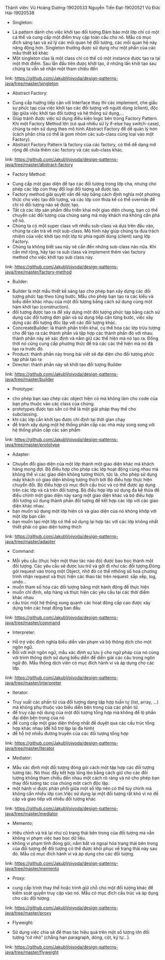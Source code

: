 Thành viên:   Vũ Hoàng Dương-19020533
              Nguyễn Tiến Đạt-19020521
              Vũ Đức Hải-19020538
- Singleton:
+ Là pattern dành cho việc khởi tạo đối tượng.Đảm bảo một lớp chỉ có một cá thể và cung cấp một điểm truy cập toàn cầu cho nó. Mẫu có mục đích sáng tạo và xử lý các mối quan hệ đối tượng, các mối quan hệ này năng động hơn. Singleton thường được sử dụng như một phần của các mẫu thiết kế khác
+ Một singleton clas là một class chỉ có thể có một instance được tạo ra tại một thời điểm. Sau lần đầu tiên được khởi tạo, ở những lần khởi tạo sau chúng ta vẫn sẽ nhận một tham chiếu đến 

link: https://github.com/JakubVojvoda/design-patterns-java/tree/master/singleton

- Abstract Factory:
+ Cung cấp hướng tiếp cận với Interface thay thì các implement, che giấu sự phức tạp của việc khởi tạo các đối tượng với người dùng (client), độc lập giữa việc khởi tạo đối tượng và hệ thống sử dụng,...
+ Giúp tránh được việc sử dụng điều kiện logic bên trong Factory Pattern. Khi một Factory Method lớn (có quá nhiều sử lý if-else hay switch-case), chúng ta nên sử dụng theo mô hình Abstract Factory để dễ quản lý hơn (cách phân chia có thể là gom nhóm các sub-class cùng loại vào một Factory).
+ Abstract Factory Pattern là factory của các factory, có thể dễ dạng mở rộng để chứa thêm các factory và các sub-class khác.

link: https://github.com/JakubVojvoda/design-patterns-java/tree/master/abstract-factory

- Factory Method:
+ Cung cấp một giao diện để tạo các đối tượng trong lớp cha, nhưng cho phép các lớp con thay đổi loại đối tượng sẽ được tạo.
+ Factory method giải quyết vấn đề này bằng cách định nghĩa một phương thức cho việc tạo đối tượng, và các lớp con thừa kế có thể override để chỉ rõ đối tượng nào sẽ được tạo. 
+ Tất cả các lớp sản phẩm đều triển khai một giao diện chung, bạn có thể chuyển các đối tượng của chúng sang mã máy khách mà không cần phá vỡ nó.
+ Chúng ta có một super class với nhiều sub-class và dựa trên đầu vào, chúng ta cần trả về một sub-class. Mô hình này giúp chúng ta đưa trách nhiệm của việc khởi tạo một lớp từ phía người dùng (client) sang lớp Factory.
+ Chúng ta không biết sau này sẽ cần đến những sub-class nào nữa. Khi cần mở rộng, hãy tạo ra sub class và implement thêm vào factory method cho việc khởi tạo sub class này.

link: https://github.com/JakubVojvoda/design-patterns-java/tree/master/factory-method

- Builder:
+ Builder là một mẫu thiết kế sáng tạo cho phép bạn xây dựng các đối tượng phức tạp theo từng bước. Mẫu cho phép bạn tạo ra các kiểu và biểu diễn khác nhau của một đối tượng bằng cách sử dụng cùng một hàm khởi tạo (construction).
+ đối tượng được tạo ra để xây dựng một đôi tượng phức tạp bằng cách sử dụng các đối tượng đơn giản và sử dụng tiếp cận từng bước, việc xây dựng các đối tượng đôc lập với các đối tượng khác.
+ ConcreateBuilder: là thành phần triển khai, cụ thể hóa các lớp trừu tượng cho để tạo ra các thành phần và tập hợp các thành phần đó với nhau. thành phần này sẽ xác định và nắm giữ các thể hiện mà nó tạo ra. Đồng thời nó cũng cung cấp phương thức để trả các các thể hiện mà nó đã tạo ra trước đó.
+ Product: thành phần này trong bài viết sẽ đại diện cho đối tượng phức tạp phải tạo ra
+ Director: thành phần này sẽ khởi tạo đối tượng Builder

link: https://github.com/JakubVojvoda/design-patterns-java/tree/master/builder

- Prototype:
+ cho phép bạn sao chép các object hiện có mà không làm cho code của bạn phụ thuộc vào các class của chúng.
+ prototypes được tạo sẵn có thể là một giải pháp thay thế cho subclassing.
+ khi các lớp cần khởi tạo được chỉ định tại thời gian chạy
+ để tránh xây dựng một hệ thống phân cấp các nhà máy song song với hệ thống phân cấp các sản phẩm

link: https://github.com/JakubVojvoda/design-patterns-java/tree/master/prototype

- Adapter:
+ Chuyển đổi giao diện của một lớp thành một giao diện khác mà khách hàng mong đợi. Bộ điều hợp cho phép các lớp hoạt động cùng nhau mà không thể vì các giao diện không tương thích, tức là. cho phép sử dụng máy khách có giao diện không tương thích bởi Bộ điều hợp thực hiện chuyển đổi. Bộ điều hợp có mục đích cấu trúc và có thể được áp dụng trên các lớp và cả trên đối tượng. Bộ điều hợp lớp sử dụng đa kế thừa để điều chỉnh một giao diện này sang một giao diện khác và bộ điều hợp đối tượng sử dụng thành phần đối tượng để kết hợp các lớp với các giao diện khác nhau.
+ bạn muốn sử dụng một lớp hiện có và giao diện của nó không khớp với một lớp bạn cần
+ bạn muốn tạo một lớp có thể sử dụng lại hợp tác với các lớp không nhất thiết phải có giao diện tương thích

link: https://github.com/JakubVojvoda/design-patterns-java/tree/master/adapter

- Command:
+ Mỗi yêu cầu (thực hiện một thao tác nào đó) được bao bọc thành một đối tượng. Các yêu cầu sẽ được lưu trữ và gởi đi như các đối tượng.Đóng gói request vào trong một Object, nhờ đó có thể nthông số hoá chương trình nhận request và thực hiện các thao tác trên request: sắp xếp, log, undo…
+ muốn tham số hóa các đối tượng bằng một hành động để thực hiện
+ muốn chỉ định, xếp hàng và thực hiện các yêu cầu tại các thời điểm khác nhau
+ cấu trúc một hệ thống xung quanh các hoạt động cấp cao được xây dựng trên các hoạt động ban đầu

link: https://github.com/JakubVojvoda/design-patterns-java/tree/master/command

- Interpreter:
+ Hỗ trợ việc định nghĩa biểu diễn văn phạm và bộ thông dịch cho một ngôn ngữ.
+ Đối với một ngôn ngữ, mẫu xác định sự lưu ý cho ngữ pháp của nó cùng với trình thông dịch sử dụng biểu diễn để diễn giải các câu trong ngôn ngữ đó. Mẫu thông dịch viên có mục đích hành vi và áp dụng cho các lớp.

link: https://github.com/JakubVojvoda/design-patterns-java/tree/master/interpreter

- Iterator:
+ Truy xuất các phần tử của đối tượng dạng tập hợp tuần tự (list, array, …) mà không phụ thuộc vào biểu diễn bên trong của các phần tử.
+ để truy cập nội dung của một đối tượng tổng hợp mà không để lộ phần đại diện bên trong của nó
+ để cung cấp một giao diện thống nhất để duyệt qua các cấu trúc tổng hợp khác nhau (để hỗ trợ lặp lại đa hình)
+ để hỗ trợ nhiều đường truyền của các đối tượng tổng hợp

link: https://github.com/JakubVojvoda/design-patterns-java/tree/master/iterator

- Mediator:
+ Mẫu xác định một đối tượng đóng gói cách một tập hợp các đối tượng tương tác. Nó thúc đẩy kết hợp lỏng lẻo bằng cách giữ cho các đối tượng không tham chiếu đến nhau một cách rõ ràng và nó cho phép bạn thay đổi tương tác của chúng một cách độc lập.
+ một hành vi được phân phối giữa một số lớp nên có thể tùy chỉnh mà không cần nhiều lớp con.Việc sử dụng lại một đối tượng rất khó vì nó đề cập và giao tiếp với nhiều đối tượng khác

link: https://github.com/JakubVojvoda/design-patterns-java/tree/master/mediator

- Memento;
+ Hiệu chỉnh và trả lại như cũ trạng thái bên trong của đối tượng mà vẫn không vi phạm việc bao bọc dữ liệu.
+ không vi phạm tính đóng gói, nắm bắt và ngoại hóa trạng thái bên trong của đối tượng để đối tượng có thể được khôi phục về trạng thái này sau đó. Mẫu có mục đích hành vi và áp dụng cho các đối tượng.

link: https://github.com/JakubVojvoda/design-patterns-java/tree/master/memento

- Proxy:
+ cung cấp trình thay thế hoặc trình giữ chỗ cho một đối tượng khác để kiểm soát quyền truy cập vào nó. Mẫu có mục đích cấu trúc và áp dụng cho các đối tượng.

link: https://github.com/JakubVojvoda/design-patterns-java/tree/master/proxy

- Flyweight:
+ Sử dụng việc chia sẻ để thao tác hiệu quả trên một số lượng lớn đối tượng “cở nhỏ” (chẳng hạn paragraph, dòng, cột, ký tự…).

link: https://github.com/JakubVojvoda/design-patterns-java/tree/master/flyweight
